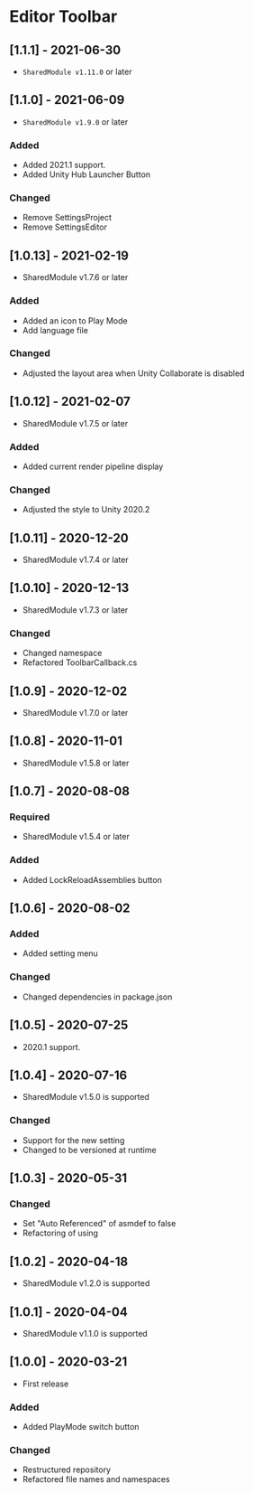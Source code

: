 # Editor Toolbar

## [1.1.1] - 2021-06-30
- `SharedModule v1.11.0` or later

## [1.1.0] - 2021-06-09
- `SharedModule v1.9.0` or later

### Added
- Added 2021.1 support.
- Added Unity Hub Launcher Button

### Changed
- Remove SettingsProject
- Remove SettingsEditor

## [1.0.13] - 2021-02-19
- SharedModule v1.7.6 or later

### Added
- Added an icon to Play Mode
- Add language file

### Changed
- Adjusted the layout area when Unity Collaborate is disabled

## [1.0.12] - 2021-02-07
- SharedModule v1.7.5 or later

### Added
- Added current render pipeline display

### Changed
- Adjusted the style to Unity 2020.2

## [1.0.11] - 2020-12-20
- SharedModule v1.7.4 or later

## [1.0.10] - 2020-12-13
- SharedModule v1.7.3 or later

### Changed
- Changed namespace
- Refactored ToolbarCallback.cs

## [1.0.9] - 2020-12-02
- SharedModule v1.7.0 or later

## [1.0.8] - 2020-11-01
- SharedModule v1.5.8 or later

## [1.0.7] - 2020-08-08

### Required
- SharedModule v1.5.4 or later

### Added
- Added LockReloadAssemblies button

## [1.0.6] - 2020-08-02

### Added
- Added setting menu

### Changed
- Changed dependencies in package.json

## [1.0.5] - 2020-07-25
- 2020.1 support.

## [1.0.4] - 2020-07-16
- SharedModule v1.5.0 is supported

### Changed
- Support for the new setting
- Changed to be versioned at runtime

## [1.0.3] - 2020-05-31

### Changed
- Set "Auto Referenced" of asmdef to false
- Refactoring of using

## [1.0.2] - 2020-04-18
- SharedModule v1.2.0 is supported

## [1.0.1] - 2020-04-04
- SharedModule v1.1.0 is supported

## [1.0.0] - 2020-03-21
- First release

### Added
- Added PlayMode switch button

### Changed
- Restructured repository
- Refactored file names and namespaces